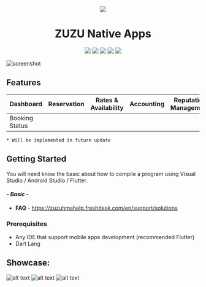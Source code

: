 <p align="center"><img src="https://zuzuhospitality.com/wp-content/themes/zuzuhs/assets/img/global/logo-full.png"></p>
<h1 align="center">ZUZU Native Apps</h1>

<p align="center">
	<a href="https://discord.io/Dominea" alt="Join us on Discord !">
		<img src="https://img.shields.io/discord/83509127040471040.svg" /></a>
	<a href="https://github.com/LastRoze/ZUZU-Mobile-Apps/releases" alt="Total Download">
		<img src="https://img.shields.io/github/downloads/LastRoze/ZUZU-Mobile-Apps/total.svg" /></a>
	<a href="https://github.com/LastRoze/ZUZU-Mobile-Apps/tree/master" alt="This Project is Maintained">
		<img src="https://img.shields.io/maintenance/yes/2020.svg" /></a>
	<a href="https://github.com/LastRoze/ZUZU-Mobile-Apps/graphs/contributors" alt="Contributor List">
		<img src="https://img.shields.io/github/contributors/LastRoze/ZUZU-Mobile-Apps.svg" /></a>
	<a href="https://github.com/LastRoze/ZUZU-Mobile-Apps" alt="We Love Open Source"><img src="https://badges.frapsoft.com/os/v1/open-source.svg?v=103" /></a>
</p>

![screenshot](https://files.slack.com/files-pri/T1LEN4EM7-F0125UGR29K/hms_mobile_app.png)

## Features

|     Dashboard     |     Reservation   |   Rates & Availability   |    Accounting   |   Reputation Management   |     Reports      |
|   -------------   |    -------------  |  ----------------------  |  -------------  |  -----------------------  |  -------------   |
| Booking Status    |                   |                          |                 |                           |  Auto Invoice*   |


```* Will be implemented in future update```

## Getting Started
You will need know the basic about how to compile a program using Visual Studio / Android Studio / Flutter.

#### - *Basic* -

* **FAQ** - https://zuzuhmshelp.freshdesk.com/en/support/solutions

### Prerequisites
* Any IDE that support mobile apps development (recommended Flutter)
* Dart Lang

## Showcase:
![alt text](https://files.slack.com/files-pri/T1LEN4EM7-F012L05G2SD/annotation_2020-04-21_141842.png "Screenshot")
![alt text](https://files.slack.com/files-pri/T1LEN4EM7-F012DG3UJ04/annotation_2020-04-21_141745.png "Screenshot")
![alt text](https://files.slack.com/files-pri/T1LEN4EM7-F0127B5DN6N/annotation_2020-04-21_141805.png "Screenshot")
